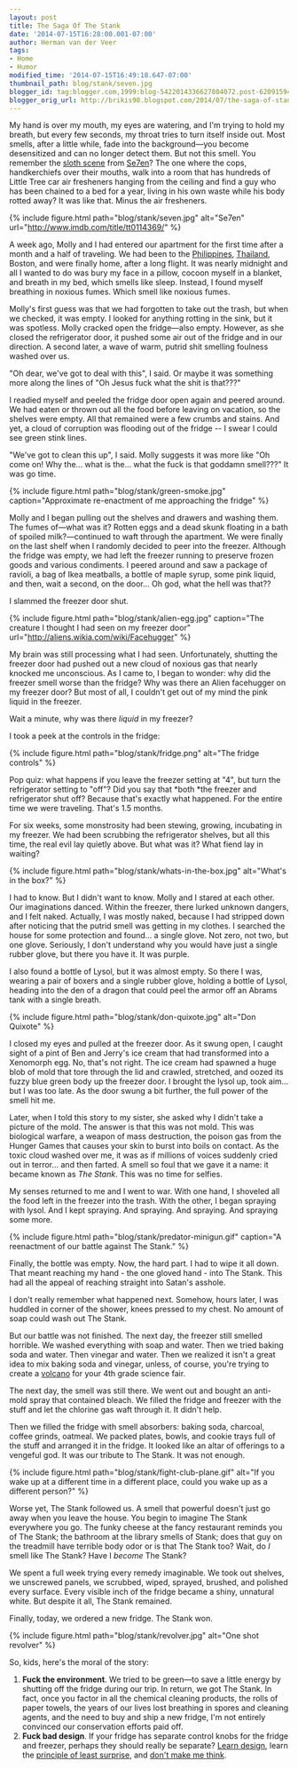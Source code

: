 ```yaml
---
layout: post
title: The Saga Of The Stank
date: '2014-07-15T16:28:00.001-07:00'
author: Herman van der Veer
tags:
- Home
- Humor
modified_time: '2014-07-15T16:49:18.647-07:00'
thumbnail_path: blog/stank/seven.jpg
blogger_id: tag:blogger.com,1999:blog-5422014336627804072.post-6209159407511361752
blogger_orig_url: http://brikis98.blogspot.com/2014/07/the-saga-of-stank.html
---
```


My hand is over my mouth, my eyes are watering, and I'm trying to hold my 
breath, but every few seconds, my throat tries to turn itself inside out. Most 
smells, after a little while, fade into the background&mdash;you become 
desensitized and can no longer detect them. But not this smell. You remember 
the [sloth scene](https://www.youtube.com/watch?v=F7J02CRoYUk&amp;feature=kp) 
from [Se7en](http://www.imdb.com/title/tt0114369/)? The one where the cops, 
handkerchiefs over their mouths, walk into a room that has hundreds of Little 
Tree car air fresheners hanging from the ceiling and find a guy who has been 
chained to a bed for a year, living in his own waste while his body rotted 
away? It was like that. Minus the air fresheners. 

{% include figure.html path="blog/stank/seven.jpg" alt="Se7en" url="http://www.imdb.com/title/tt0114369/" %}
 
A week ago, Molly and I had entered our apartment for the first time after a 
month and a half of traveling. We had been to the 
[Philippines](https://plus.google.com/photos/+YevgeniyBrikman/albums/6030165086564902337?banner=pwa), 
[Thailand](https://plus.google.com/photos/+YevgeniyBrikman/albums/6030178881144432849?banner=pwa), 
Boston, and were finally home, after a long flight. It was nearly midnight and 
all I wanted to do was bury my face in a pillow, cocoon myself in a blanket, 
and breath in my bed, which smells like sleep. Instead, I found myself 
breathing in noxious fumes. Which smell like noxious fumes. 

Molly's first guess was that we had forgotten to take out the trash, but when 
we checked, it was empty. I looked for anything rotting in the sink, but it 
was spotless. Molly cracked open the fridge&mdash;also empty. However, as she 
closed the refrigerator door, it pushed some air out of the fridge and in our 
direction. A second later, a wave of warm, putrid shit smelling foulness 
washed over us. 

"Oh dear, we've got to deal with this", I said. Or maybe it was something more 
along the lines of "Oh Jesus fuck what the shit is that???" 

I readied myself and peeled the fridge door open again and peered around. We 
had eaten or thrown out all the food before leaving on vacation, so the 
shelves were empty. All that remained were a few crumbs and stains. And yet, a 
cloud of corruption was flooding out of the fridge -- I swear I could see 
green stink lines. 

"We've got to clean this up", I said. Molly suggests it was more like "Oh come 
on! Why the... what is the... what the fuck is that goddamn smell???" It was 
go time. 

{% include figure.html path="blog/stank/green-smoke.jpg" caption="Approximate re-enactment of me approaching the fridge" %}

Molly and I began pulling out the shelves and drawers 
and washing them. The fumes of&mdash;what was it? Rotten eggs and a dead skunk 
floating in a bath of spoiled milk?&mdash;continued to waft through the 
apartment. We were finally on the last shelf when I randomly decided to peer 
into the freezer. Although the fridge was empty, we had left the freezer 
running to preserve frozen goods and various condiments. I peered around and 
saw a package of ravioli, a bag of Ikea meatballs, a bottle of maple syrup, 
some pink liquid, and then, wait a second, on the door... Oh god, what the 
hell was that?? 

I slammed the freezer door shut. 

{% include figure.html path="blog/stank/alien-egg.jpg" caption="The creature I thought I had seen on my freezer door" url="http://aliens.wikia.com/wiki/Facehugger" %}

My brain was still processing what I had seen. Unfortunately, 
shutting the freezer door had pushed out a new cloud of noxious gas that 
nearly knocked me unconscious. As I came to, I began to wonder: why did the 
freezer smell worse than the fridge? Why was there an Alien facehugger on my 
freezer door? But most of all, I couldn't get out of my mind the pink liquid 
in the freezer. 

Wait a minute, why was there *liquid* in my freezer? 

I took a peek at the controls in the fridge: 

{% include figure.html path="blog/stank/fridge.png" alt="The fridge controls" %}
 
Pop quiz: what happens if you leave the freezer setting at "4", but turn the 
refrigerator setting to "off"? Did you say that *both *the freezer and 
refrigerator shut off? Because that's exactly what happened. For the entire 
time we were traveling. That's 1.5 months. 

For six weeks, some monstrosity had been stewing, growing, incubating in my 
freezer. We had been scrubbing the refrigerator shelves, but all this time, 
the real evil lay quietly above. But what was it? What fiend lay in waiting? 

{% include figure.html path="blog/stank/whats-in-the-box.jpg" alt="What's in the box?" %}

I had to know. But I didn't want to know. Molly and I stared at each other. 
Our imaginations danced. Within the freezer, there lurked unknown dangers, and 
I felt naked. Actually, I was mostly naked, because I had stripped down after 
noticing that the putrid smell was getting in my clothes. I searched the house 
for some protection and found... a single glove. Not zero, not two, but one 
glove. Seriously, I don't understand why you would have just a single rubber 
glove, but there you have it. It was purple. 

I also found a bottle of Lysol, but it was almost empty. So there I was, 
wearing a pair of boxers and a single rubber glove, holding a bottle of Lysol, 
heading into the den of a dragon that could peel the armor off an Abrams tank 
with a single breath. 

{% include figure.html path="blog/stank/don-quixote.jpg" alt="Don Quixote" %}

I closed my eyes and pulled at the freezer door. As it swung open, I caught 
sight of a pint of Ben and Jerry's ice cream that had transformed into a 
Xenomorph egg. No, that's not right. The ice cream had spawned a huge blob of 
mold that tore through the lid and crawled, stretched, and oozed its fuzzy 
blue green body up the freezer door. I brought the lysol up, took aim... but I 
was too late. As the door swung a bit further, the full power of the smell hit 
me. 

Later, when I told this story to my sister, she asked why I didn't take a 
picture of the mold. The answer is that this was not mold. This was biological 
warfare, a weapon of mass destruction, the poison gas from the Hunger Games 
that causes your skin to burst into boils on contact. As the toxic cloud 
washed over me, it was as if millions of voices suddenly cried out in 
terror... and then farted. A smell so foul that we gave it a name: it became 
known as *The Stank*. This was no time for selfies. 

My senses returned to me and I went to war. With one hand, I shoveled all the 
food left in the freezer into the trash. With the other, I began spraying with 
lysol. And I kept spraying. And spraying. And spraying. And spraying some 
more. 

{% include figure.html path="blog/stank/predator-minigun.gif" caption="A reenactment of our battle against The Stank." %}

Finally, the bottle was empty. Now, the hard part. I had to 
wipe it all down. That meant reaching my hand - the one gloved hand - into The 
Stank. This had all the appeal of reaching straight into Satan's asshole. 

I don't really remember what happened next. Somehow, hours later, I was 
huddled in corner of the shower, knees pressed to my chest. No amount of soap 
could wash out The Stank. 

But our battle was not finished. The next day, the freezer still smelled 
horrible. We washed everything with soap and water. Then we tried baking soda 
and water. Then vinegar and water. Then we realized it isn't a great idea to 
mix baking soda and vinegar, unless, of course, you're trying to create a 
[volcano](http://chemistry.about.com/cs/howtos/ht/buildavolcano.htm) for your 
4th grade science fair. 

The next day, the smell was still there. We went out and bought an anti-mold 
spray that contained bleach. We filled the fridge and freezer with the stuff 
and let the chlorine gas waft through it. It didn't help. 

Then we filled the fridge with smell absorbers: baking soda, charcoal, coffee 
grinds, oatmeal. We packed plates, bowls, and cookie trays full of the stuff 
and arranged it in the fridge. It looked like an altar of offerings to a 
vengeful god. It was our tribute to The Stank. It was not enough. 

{% include figure.html path="blog/stank/fight-club-plane.gif" alt="If you wake up at a different time in a different place, could you wake up as a different person?" %}

Worse yet, The Stank followed us. A smell that powerful doesn't just go away 
when you leave the house. You begin to imagine The Stank everywhere you go. 
The funky cheese at the fancy restaurant reminds you of The Stank; the 
bathroom at the library smells of Stank; does that guy on the treadmill have 
terrible body odor or is that The Stank too? Wait, do *I* smell like The 
Stank? Have I *become* The Stank? 

We spent a full week trying every remedy imaginable. We took out shelves, we 
unscrewed panels, we scrubbed, wiped, sprayed, brushed, and polished every 
surface. Every visible inch of the fridge became a shiny, unnatural white. But 
despite it all, The Stank remained. 

Finally, today, we ordered a new fridge. The Stank won. 

{% include figure.html path="blog/stank/revolver.jpg" alt="One shot revolver" %}

So, kids, here's the moral of the story: 

1. **Fuck the environment**. We tried to be green&mdash;to save a little energy 
by shutting off the fridge during our trip. In return, we got The Stank. In 
fact, once you factor in all the chemical cleaning products, the rolls of 
paper towels, the years of our lives lost breathing in spores and cleaning 
agents, and the need to buy and ship a new fridge, I'm not entirely convinced 
our conservation efforts paid off. 
1. **Fuck bad design**. If your fridge has separate control knobs for the 
fridge and freezer, perhaps they should really be separate? [Learn 
design](http://www.amazon.com/Design-Everyday-Things-Donald-Norman/dp/0465067107), 
learn the [principle of least 
surprise](http://en.wikipedia.org/wiki/Principle_of_least_astonishment), and 
[don't make me 
think](http://www.amazon.com/Dont-Make-Me-Think-Usability/dp/0321344758). 